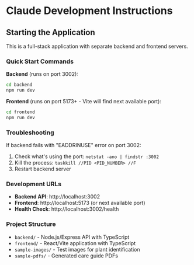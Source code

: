 # Claude Development Instructions

## Starting the Application

This is a full-stack application with separate backend and frontend servers.

### Quick Start Commands

**Backend** (runs on port 3002):
```bash
cd backend
npm run dev
```

**Frontend** (runs on port 5173+ - Vite will find next available port):
```bash
cd frontend  
npm run dev
```

### Troubleshooting

If backend fails with "EADDRINUSE" error on port 3002:
1. Check what's using the port: `netstat -ano | findstr :3002`
2. Kill the process: `taskkill //PID <PID_NUMBER> //F`
3. Restart backend server

### Development URLs

- **Backend API**: http://localhost:3002
- **Frontend**: http://localhost:5173 (or next available port)
- **Health Check**: http://localhost:3002/health

### Project Structure

- `backend/` - Node.js/Express API with TypeScript
- `frontend/` - React/Vite application with TypeScript
- `sample-images/` - Test images for plant identification
- `sample-pdfs/` - Generated care guide PDFs